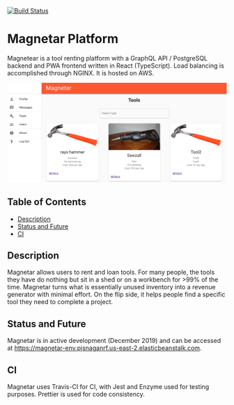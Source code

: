 [![Build Status](https://travis-ci.org/conorburke/magnetar_platform.svg?branch=master)](https://travis-ci.org/conorburke/magnetar_platform)

# Magnetar Platform

Magnetear is a tool renting platform with a GraphQL API / PostgreSQL backend and PWA frontend written in React (TypeScript). Load balancing is accomplished through NGINX. It is hosted on AWS.

![alt text](screenshot.png "Magnetar")

## Table of Contents

- [Description](#description)
- [Status and Future](#status-and-future)
- [CI](#ci)

## Description

Magnetar allows users to rent and loan tools. For many people, the tools they have do nothing but sit in a shed or on a workbench for >99% of the time. Magnetar turns what is essentially unused inventory into a revenue generator with minimal effort. On the flip side, it helps people find a specific tool they need to complete a project.

## Status and Future

Magnetar is in active development (December 2019) and can be accessed at https://magnetar-env.pjsnaganrf.us-east-2.elasticbeanstalk.com.

## CI

Magnetar uses Travis-CI for CI, with Jest and Enzyme used for testing purposes. Prettier is used for code consistency.
